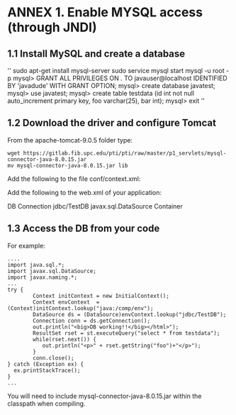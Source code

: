 # ANNEX 1. Enable MYSQL access (through JNDI)

## 1.1 Install MySQL and create a database
''
  sudo apt-get install mysql-server 
  sudo service mysql start
  mysql -u root -p
  mysql> GRANT ALL PRIVILEGES ON *.* TO javauser@localhost IDENTIFIED BY 'javadude' WITH GRANT OPTION;
  mysql> create database javatest;
  mysql> use javatest;
  mysql> create table testdata (id int not null auto_increment primary key, foo varchar(25), bar int);
  mysql> exit
''
## 1.2 Download the driver and configure Tomcat

From the apache-tomcat-9.0.5 folder type:

    wget https://gitlab.fib.upc.edu/pti/pti/raw/master/p1_servlets/mysql-connector-java-8.0.15.jar
    mv mysql-connector-java-8.0.15.jar lib

Add the following to the file conf/context.xml:

  <Context>
      <!-- .... keep previous entries ... -->
      <Resource name="jdbc/TestDB" auth="Container" type="javax.sql.DataSource"
                 maxTotal="100" maxIdle="30" maxWaitMillis="10000"
                 username="javauser" password="javadude" driverClassName="com.mysql.jdbc.Driver"
                 url="jdbc:mysql://localhost:3306/javatest"/>
  </Context>

Add the following to the web.xml of your application:

  <web-app>
   <!-- .... keep previous entries ... -->
    <resource-ref>
        <description>DB Connection</description>
        <res-ref-name>jdbc/TestDB</res-ref-name>
        <res-type>javax.sql.DataSource</res-type>
        <res-auth>Container</res-auth>
    </resource-ref>
  </web-app>

## 1.3 Access the DB from your code

For example:

    ....
    import java.sql.*;
    import javax.sql.DataSource;
    import javax.naming.*;
    ...
    try {
            Context initContext = new InitialContext();
            Context envContext  = (Context)initContext.lookup("java:/comp/env");
            DataSource ds = (DataSource)envContext.lookup("jdbc/TestDB");
            Connection conn = ds.getConnection();
            out.println("<big>DB working!!</big></html>");
            ResultSet rset = st.executeQuery("select * from testdata");
            while(rset.next()) {
               out.println("<p>" + rset.getString("foo")+"</p>");
            }
            conn.close();
    } catch (Exception ex) {
      ex.printStackTrace();
    }
    ...

You will need to include mysql-connector-java-8.0.15.jar within the classpath when compiling.



